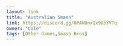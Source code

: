 ```yaml
---
layout: link
title: "Australian Smash"
link: https://discord.gg/0PAW8nxQx9UbYVTq
owner: "Cole"
tags: [Other Games,Smash Bros]
---
```

